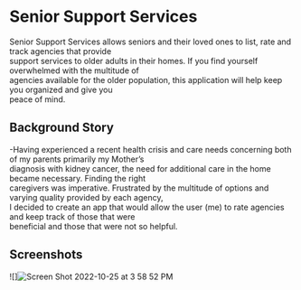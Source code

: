 # Senior Support Services #

Senior Support Services allows seniors and their loved ones to list, rate and track agencies that provide  
support services to older adults in their homes. If you find yourself overwhelmed with the multitude of   
agencies available for the older population, this application will help keep you organized and give you   
peace of mind.

## Background Story ##

-Having experienced a recent health crisis and care needs concerning both of my parents primarily my Mother’s   
diagnosis with kidney cancer, the need for additional care in the home became necessary.  Finding the right   
caregivers was imperative. Frustrated by the multitude of options and varying quality provided by each agency,   
I decided to create an app that would allow the user (me) to rate agencies and keep track of those that were   
beneficial and those that were not so helpful.   
       
## Screenshots ##

![]![Screen Shot 2022-10-25 at 3 58 52 PM](https://user-images.githubusercontent.com/111613075/197877378-498da3a5-b2c8-4472-b49e-0b5ab1689c61.png)
